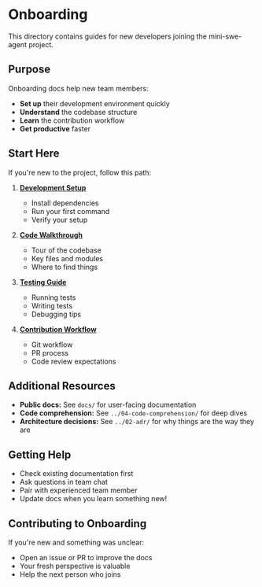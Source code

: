 # Onboarding

This directory contains guides for new developers joining the mini-swe-agent project.

## Purpose

Onboarding docs help new team members:
- **Set up** their development environment quickly
- **Understand** the codebase structure
- **Learn** the contribution workflow
- **Get productive** faster

## Start Here

If you're new to the project, follow this path:

1. **[Development Setup](./development-setup.md)**
   - Install dependencies
   - Run your first command
   - Verify your setup

2. **[Code Walkthrough](./code-walkthrough.md)**
   - Tour of the codebase
   - Key files and modules
   - Where to find things

3. **[Testing Guide](./testing-guide.md)**
   - Running tests
   - Writing tests
   - Debugging tips

4. **[Contribution Workflow](./contribution-workflow.md)**
   - Git workflow
   - PR process
   - Code review expectations

## Additional Resources

- **Public docs:** See `docs/` for user-facing documentation
- **Code comprehension:** See `../04-code-comprehension/` for deep dives
- **Architecture decisions:** See `../02-adr/` for why things are the way they are

## Getting Help

- Check existing documentation first
- Ask questions in team chat
- Pair with experienced team member
- Update docs when you learn something new!

## Contributing to Onboarding

If you're new and something was unclear:
- Open an issue or PR to improve the docs
- Your fresh perspective is valuable
- Help the next person who joins
